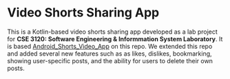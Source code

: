 # Video Shorts Sharing App

This is a Kotlin-based video shorts sharing app developed as a lab project for **CSE 3120: Software Engineering & Informmation System Laboratory**. 
It is based [Android_Shorts_Video_App](https://github.com/bimalkaf/Android_Shorts_Video_App) on this repo. We extended this repo and added several new features such as 
as likes, dislikes, bookmarking, showing user-specific posts, and the ability for users to delete their own posts.


